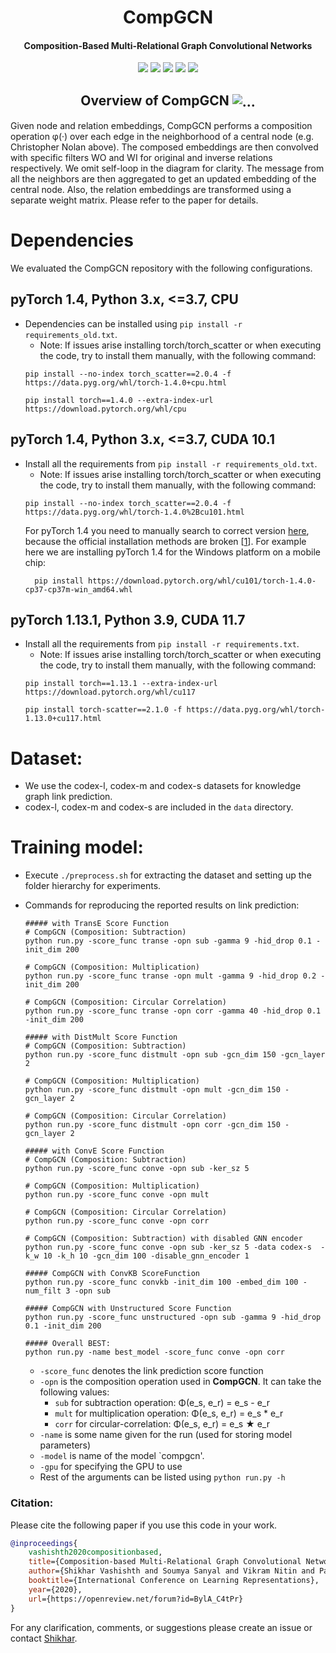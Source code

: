 <h1 align="center">
  CompGCN
</h1>

<h4 align="center">Composition-Based Multi-Relational Graph Convolutional Networks</h4>

<p align="center">
  <a href="https://iclr.cc/"><img src="http://img.shields.io/badge/ICLR-2020-4b44ce.svg"></a>
  <a href="https://arxiv.org/abs/1911.03082"><img src="http://img.shields.io/badge/Paper-PDF-red.svg"></a>
  <a href="https://iclr.cc/virtual/poster_BylA_C4tPr.html"><img src="http://img.shields.io/badge/Video-ICLR-green.svg"></a>
  <a href="https://medium.com/@mgalkin/knowledge-graphs-iclr-2020-f555c8ef10e3"><img src="http://img.shields.io/badge/Blog-Medium-B31B1B.svg"></a>
  <a href="https://github.com/malllabiisc/CompGCN/blob/master/LICENSE">
    <img src="https://img.shields.io/badge/License-Apache%202.0-blue.svg">
  </a>
</p>


<h2 align="center">
  Overview of CompGCN
  <img align="center"  src="./overview.png" alt="...">
</h2>
Given node and relation embeddings, CompGCN performs a composition operation φ(·) over each edge in the neighborhood of a central node (e.g. Christopher Nolan above). The composed embeddings are then convolved with specific filters WO and WI for original and inverse relations respectively. We omit self-loop in the diagram for clarity. The message from all the neighbors are then aggregated to get an updated embedding of the central node. Also, the relation embeddings are transformed using a separate weight matrix. Please refer to the paper for details.

# Dependencies

We evaluated the CompGCN repository with the following configurations.

## pyTorch 1.4, Python 3.x, <=3.7, CPU
- Dependencies can be installed using `pip install -r requirements_old.txt`.
  - Note: If issues arise installing torch/torch_scatter or when executing the code, try to install them manually, with the following command:
  ```commandline
  pip install --no-index torch_scatter==2.0.4 -f https://data.pyg.org/whl/torch-1.4.0+cpu.html
  ```
  ```commandline
  pip install torch==1.4.0 --extra-index-url https://download.pytorch.org/whl/cpu
  ```
## pyTorch 1.4, Python 3.x, <=3.7, CUDA 10.1
- Install all the requirements from `pip install -r requirements_old.txt`.
  - Note: If issues arise installing torch/torch_scatter or when executing the code, try to install them manually, with the following command:
  ```commandline
  pip install --no-index torch_scatter==2.0.4 -f https://data.pyg.org/whl/torch-1.4.0%2Bcu101.html
  ``` 
  For pyTorch 1.4 you need to manually search to correct version [here](https://download.pytorch.org/whl/cu101/torch/), because the official installation methods are broken [[1](https://github.com/pytorch/pytorch/issues/37113)]. For example here we are installing pyTorch 1.4 for the Windows platform on a mobile chip:
  ```commandline
    pip install https://download.pytorch.org/whl/cu101/torch-1.4.0-cp37-cp37m-win_amd64.whl
    ```
## pyTorch 1.13.1, Python 3.9, CUDA 11.7
- Install all the requirements from `pip install -r requirements.txt`.
  - Note: If issues arise installing torch/torch_scatter or when executing the code, try to install them manually, with the following command:
  ```commandline
  pip install torch==1.13.1 --extra-index-url https://download.pytorch.org/whl/cu117
  ```
  ```commandline
  pip install torch-scatter==2.1.0 -f https://data.pyg.org/whl/torch-1.13.0+cu117.html
  ```

# Dataset:

- We use the codex-l, codex-m and codex-s datasets for knowledge graph link prediction. 
- codex-l, codex-m and codex-s are included in the `data` directory. 

# Training model:
- Execute `./preprocess.sh` for extracting the dataset and setting up the folder hierarchy for experiments.

- Commands for reproducing the reported results on link prediction:

  ```shell
  ##### with TransE Score Function
  # CompGCN (Composition: Subtraction)
  python run.py -score_func transe -opn sub -gamma 9 -hid_drop 0.1 -init_dim 200
  
  # CompGCN (Composition: Multiplication)
  python run.py -score_func transe -opn mult -gamma 9 -hid_drop 0.2 -init_dim 200
  
  # CompGCN (Composition: Circular Correlation)
  python run.py -score_func transe -opn corr -gamma 40 -hid_drop 0.1 -init_dim 200
  
  ##### with DistMult Score Function
  # CompGCN (Composition: Subtraction)
  python run.py -score_func distmult -opn sub -gcn_dim 150 -gcn_layer 2 
  
  # CompGCN (Composition: Multiplication)
  python run.py -score_func distmult -opn mult -gcn_dim 150 -gcn_layer 2 
  
  # CompGCN (Composition: Circular Correlation)
  python run.py -score_func distmult -opn corr -gcn_dim 150 -gcn_layer 2 
  
  ##### with ConvE Score Function
  # CompGCN (Composition: Subtraction)
  python run.py -score_func conve -opn sub -ker_sz 5
  
  # CompGCN (Composition: Multiplication)
  python run.py -score_func conve -opn mult
  
  # CompGCN (Composition: Circular Correlation)
  python run.py -score_func conve -opn corr
  
  # CompGCN (Composition: Subtraction) with disabled GNN encoder
  python run.py -score_func conve -opn sub -ker_sz 5 -data codex-s  -k_w 10 -k_h 10 -gcn_dim 100 -disable_gnn_encoder 1

  ##### CompGCN with ConvKB ScoreFunction
  python run.py -score_func convkb -init_dim 100 -embed_dim 100 -num_filt 3 -opn sub
  
  ##### CompGCN with Unstructured Score Function
  python run.py -score_func unstructured -opn sub -gamma 9 -hid_drop 0.1 -init_dim 200
  
  ##### Overall BEST:
  python run.py -name best_model -score_func conve -opn corr 
  ```

  - `-score_func` denotes the link prediction score function 
  - `-opn` is the composition operation used in **CompGCN**. It can take the following values:
    - `sub` for subtraction operation:  Φ(e_s, e_r) = e_s - e_r
    - `mult` for multiplication operation:  Φ(e_s, e_r) = e_s * e_r
    - `corr` for circular-correlation: Φ(e_s, e_r) = e_s ★ e_r
  - `-name` is some name given for the run (used for storing model parameters)
  - `-model` is name of the model `compgcn'.
  - `-gpu` for specifying the GPU to use
  - Rest of the arguments can be listed using `python run.py -h`
### Citation:
Please cite the following paper if you use this code in your work.
```bibtex
@inproceedings{
    vashishth2020compositionbased,
    title={Composition-based Multi-Relational Graph Convolutional Networks},
    author={Shikhar Vashishth and Soumya Sanyal and Vikram Nitin and Partha Talukdar},
    booktitle={International Conference on Learning Representations},
    year={2020},
    url={https://openreview.net/forum?id=BylA_C4tPr}
}
```
For any clarification, comments, or suggestions please create an issue or contact [Shikhar](http://shikhar-vashishth.github.io).
